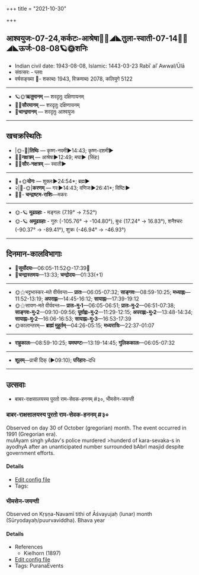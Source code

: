 +++
title = "2021-10-30"

+++
## आश्वयुजः-07-24,कर्कटः-आश्रेषा🌛🌌◢◣तुला-स्वाती-07-14🌌🌞◢◣ऊर्जः-08-08🪐🌞शनिः
- Indian civil date: 1943-08-08, Islamic: 1443-03-23 Rabīʿ alʾ Awwal/Ūlā
- संवत्सरः - प्लवः
- वर्षसङ्ख्या 🌛- शकाब्दः 1943, विक्रमाब्दः 2078, कलियुगे 5122
___________________
- 🪐🌞**ऋतुमानम्** — शरदृतुः दक्षिणायनम्
- 🌌🌞**सौरमानम्** — शरदृतुः दक्षिणायनम्
- 🌛**चान्द्रमानम्** — शरदृतुः आश्वयुजः
___________________


## खचक्रस्थितिः
- |🌞-🌛|**तिथिः** — कृष्ण-नवमी►14:43; कृष्ण-दशमी►  
- 🌌🌛**नक्षत्रम्** — आश्रेषा►12:49; मघा► (सिंहः)  
- 🌌🌞**सौर-नक्षत्रम्** — स्वाती►  
___________________
- 🌛+🌞**योगः** — शुक्लः►24:54*; ब्रह्म►  
- २|🌛-🌞|**करणम्** — गरः►14:43; वणिजः►26:41*; विष्टिः►  
- 🌌🌛- **चन्द्राष्टम-राशिः**—मकरः  
___________________
- 🌞-🪐 **मूढग्रहाः** - मङ्गलः (7.19° → 7.52°)
- 🌞-🪐 **अमूढग्रहाः** - गुरुः (-105.76° → -104.80°), बुधः (17.24° → 16.83°), शनैश्चरः (-90.37° → -89.41°), शुक्रः (-46.94° → -46.93°)
___________________


## दिनमान-कालविभागाः
- 🌅**सूर्योदयः**—06:05-11:52🌞️-17:39🌇  
- 🌛**चन्द्रास्तमयः**—13:33; **चन्द्रोदयः**—01:33(+1)  
___________________
- 🌞⚝भट्टभास्कर-मते वीर्यवन्तः— **प्रातः**—06:05-07:32; **साङ्गवः**—08:59-10:25; **मध्याह्नः**—11:52-13:19; **अपराह्णः**—14:45-16:12; **सायाह्नः**—17:39-19:12  
- 🌞⚝सायण-मते वीर्यवन्तः— **प्रातः-मु॰1**—06:05-06:51; **प्रातः-मु॰2**—06:51-07:38; **साङ्गवः-मु॰2**—09:10-09:56; **पूर्वाह्णः-मु॰2**—11:29-12:15; **अपराह्णः-मु॰2**—13:48-14:34; **सायाह्नः-मु॰2**—16:06-16:53; **सायाह्नः-मु॰3**—16:53-17:39  
- 🌞कालान्तरम्— **ब्राह्मं मुहूर्तम्**—04:26-05:15; **मध्यरात्रिः**—22:37-01:07  
___________________
- **राहुकालः**—08:59-10:25; **यमघण्टः**—13:19-14:45; **गुलिककालः**—06:05-07:32  
___________________
- **शूलम्**—प्राची दिक् (►09:10); **परिहारः**–दधि  
___________________

## उत्सवाः
- बाबर-राक्षसालयस्य पुरतो राम-सेवक-हननम् #३०, भीमसेन-जयन्ती
### बाबर-राक्षसालयस्य पुरतो राम-सेवक-हननम् #३०

Observed on day 30 of October (gregorian) month. The event occurred in 1991 (Gregorian era).  
mulAyam singh yAdav's police murdered >hunderd of kara-sevaka-s in ayodhyA after an unanticipated number surrounded bAbrI masjid despite government efforts.

#### Details
- [Edit config file](https://github.com/jyotisham/adyatithi/tree/master/mahApuruSha/xatra-later/gregorian/day/10/30/bAbara-rAkSasAlayasya_purato_rAma-sevaka-hananam.toml)
- Tags: 


### भीमसेन-जयन्ती

Observed on Kṛṣṇa-Navamī tithi of Āśvayujaḥ (lunar) month (Sūryodayaḥ/puurvaviddha). Bhava year

#### Details
- References
  - Kielhorn (1897)
- [Edit config file](https://github.com/jyotisham/adyatithi/tree/master/mahApuruSha/xatra/lunar_month/tithi/07/24/bhImasEna~jayantI.toml)
- Tags: PuranaEvents


